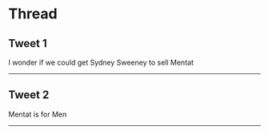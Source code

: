 # Thread

## Tweet 1

I wonder if we could get Sydney Sweeney to sell Mentat

---

## Tweet 2

Mentat is for Men

---

